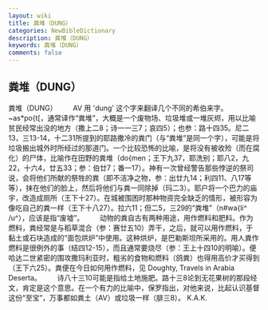 ```yaml
---
layout: wiki
title: 粪堆（DUNG）
categories: NewBibleDictionary
description: 粪堆（DUNG）
keywords: 粪堆（DUNG）
comments: false
---
```


## 粪堆（DUNG）



粪堆（DUNG）
　　AV 用 'dung' 这个字来翻译几个不同的希伯来字。~as*po{t[，通常译作“粪堆”，大概是一个废物场、垃圾堆或一堆灰烬，用以比喻贫民经常出没的地方（撒上二8；诗一一三7；哀四5）；也参：路十四35。尼二13，三13-14，十二31所提到的耶路撒冷的粪门（与“粪堆”是同一个字），可能是将垃圾搬出城外时所经过的那道门。一个比较恐怖的比喻，是将没有被收殓（而在腐化）的尸体，比喻作在田野的粪堆（do{men；王下九37，耶洗别；耶八2，九22，十六4，廿五33；参：伯廿7；番一17）。神有一次曾经警告那些悖逆的祭司说，会将他们所献的祭牲的粪（即不洁净之物，参：出廿九14；利四11、八17等等），抹在他们的脸上，然后将他们与粪一同除掉（玛二3）。耶户将一个巴力的庙宇，改造成厕所（王下十27）。在城被围困时那种物资完全缺乏的情形，被形容为像吃自己的粪一样（王下十八27）。拉六11；但二5，三29的“粪堆”（n#wa{li^ /u^），应该是指“废墟”。
　　动物的粪自古有两种用途，用作燃料和肥料。作为燃料，粪经常是与稻草混合（参：赛廿五10）弄干，之后，就可以用作燃料，于黏土或石块造成的“面包烘炉”中使用。这种烘炉，是巴勒斯坦所采用的。用人粪作燃料是很例外的事（结四12-15），而且通常要烧尽（参：王上十四10的明喻）。便哈达二世紧密的围攻撒玛利亚时，粗劣的食物和燃料（鸽粪）也得用高价才买得到（王下六25）。粪便在今日如何用作燃料，见 Doughty, Travels in Arabia Deserta。
　　诗八十三10可能是指给土地施肥。路十三8论到无花果树的那段经文，肯定是这个意思。在一个有力的比喻中，保罗指出，对他来说，比起认识基督这份“至宝”，万事都如粪土（AV）或垃圾一样（腓三8）。
K.A.K.




